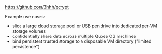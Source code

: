 https://github.com/3hhh/qcrypt

Example use cases:

- slice a large cloud storage pool or USB pen drive into dedicated per-VM storage volumes
- confidentially share data across multiple Qubes OS machines
- bind persistent trusted storage to a disposable VM directory ("limited persistence")